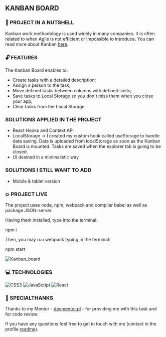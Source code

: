## KANBAN BOARD 

### :shell: PROJECT IN A NUTSHELL

Kanban work methodology is used widely in many companies. It is often related to when Agile is not efficient or impossible to introduce. You can read more about Kanban [here](https://www.atlassian.com/agile/kanban).

### :unlock: FEATURES 

The Kanban Board enables to:

* Create tasks with a detailed description;
* Assign a person to the task;
* Move defined tasks between columns with defined limits;
* Save tasks to Local Storage so you don't miss them when you close your app;
* Clear tasks from the Local Storage.

###  SOLUTIONS APPLIED IN THE PROJECT

* React Hooks and Context API
* LocalStorage -> I created my custom hook called useStorage to handle data saving. Data is uploaded from localStorage as soon as the Kanban Board is mounted. Tasks are saved when the explorer tab is going to be closed.
* UI desined in a minimalistic way

###  SOLUTIONS I STILL WANT TO ADD 

* Mobile & tablet version

### :boom: PROJECT LIVE 

The project uses node, npm, webpack and compiler babel as well as package JSON-server.

Having them installed, type into the terminal:

npm i

Then, you may run webpack typing in the terminal:

npm start

![Kanban_board](https://user-images.githubusercontent.com/83141358/204347964-4e0fc58f-f5ac-455d-86b9-58dfb9d6a4b7.png)

### 💻 TECHNOLOGIES

![CSS3](https://img.shields.io/badge/css3-%231572B6.svg?style=for-the-badge&logo=css3&logoColor=white)
![JavaScript](https://img.shields.io/badge/javascript-%23323330.svg?style=for-the-badge&logo=javascript&logoColor=%23F7DF1E)
![React](https://img.shields.io/badge/react-%2320232a.svg?style=for-the-badge&logo=react&logoColor=%2361DAFB)

### 🤝 SPECIALTHANKS
Thanks to my Mentor - [devmentor.pl](https://devmentor.pl/) - for providing me with this task and for code review.

If you have any questions feel free to get in touch with me (contact in the profile [readme](https://github.com/magdanolde)).
